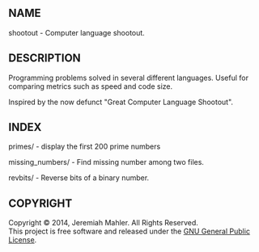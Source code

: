 
NAME
----

shootout - Computer language shootout.

DESCRIPTION
-----------

Programming problems solved in several different languages.
Useful for comparing metrics such as speed and code size.

Inspired by the now defunct "Great Computer Language Shootout".

INDEX
-----

  primes/ - display the first 200 prime numbers

  missing_numbers/ - Find missing number among two files.

  revbits/ - Reverse bits of a binary number.

COPYRIGHT
---------

Copyright &copy; 2014, Jeremiah Mahler.  All Rights Reserved.<br>
This project is free software and released under
the [GNU General Public License][gpl].

 [gpl]: http://www.gnu.org/licenses/gpl.html

